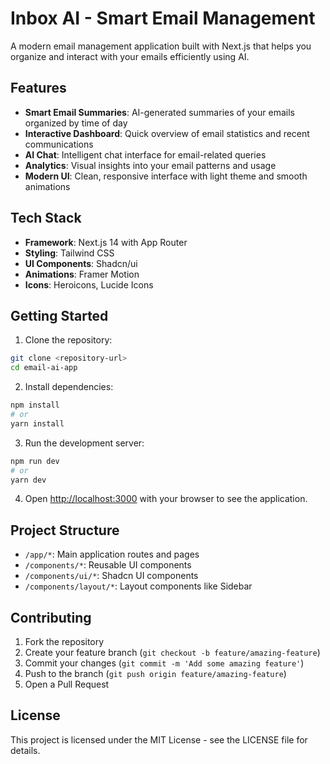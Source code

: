 # Inbox AI - Smart Email Management

A modern email management application built with Next.js that helps you organize and interact with your emails efficiently using AI.

## Features

- **Smart Email Summaries**: AI-generated summaries of your emails organized by time of day
- **Interactive Dashboard**: Quick overview of email statistics and recent communications
- **AI Chat**: Intelligent chat interface for email-related queries
- **Analytics**: Visual insights into your email patterns and usage
- **Modern UI**: Clean, responsive interface with light theme and smooth animations

## Tech Stack

- **Framework**: Next.js 14 with App Router
- **Styling**: Tailwind CSS
- **UI Components**: Shadcn/ui
- **Animations**: Framer Motion
- **Icons**: Heroicons, Lucide Icons

## Getting Started

1. Clone the repository:
```bash
git clone <repository-url>
cd email-ai-app
```

2. Install dependencies:
```bash
npm install
# or
yarn install
```

3. Run the development server:
```bash
npm run dev
# or
yarn dev
```

4. Open [http://localhost:3000](http://localhost:3000) with your browser to see the application.

## Project Structure

- `/app/*`: Main application routes and pages
- `/components/*`: Reusable UI components
- `/components/ui/*`: Shadcn UI components
- `/components/layout/*`: Layout components like Sidebar

## Contributing

1. Fork the repository
2. Create your feature branch (`git checkout -b feature/amazing-feature`)
3. Commit your changes (`git commit -m 'Add some amazing feature'`)
4. Push to the branch (`git push origin feature/amazing-feature`)
5. Open a Pull Request

## License

This project is licensed under the MIT License - see the LICENSE file for details.
